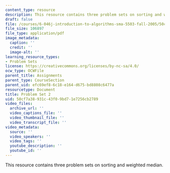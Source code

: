 ```yaml
---
content_type: resource
description: This resource contains three problem sets on sorting and weighted median.
draft: false
file: /courses/6-046j-introduction-to-algorithms-sma-5503-fall-2005/50cf7a38931c43f09bd71e7256cb2789_ps2.pdf
file_size: 106897
file_type: application/pdf
image_metadata:
  caption: ''
  credit: ''
  image-alt: ''
learning_resource_types:
- Problem Sets
license: https://creativecommons.org/licenses/by-nc-sa/4.0/
ocw_type: OCWFile
parent_title: Assignments
parent_type: CourseSection
parent_uid: efc69ef8-6c18-e164-d675-bd8808c6477a
resourcetype: Document
title: Problem Set 2
uid: 50cf7a38-931c-43f0-9bd7-1e7256cb2789
video_files:
  archive_url: ''
  video_captions_file: ''
  video_thumbnail_file: ''
  video_transcript_file: ''
video_metadata:
  source: ''
  video_speakers: ''
  video_tags: ''
  youtube_description: ''
  youtube_id: ''
---
```

This resource contains three problem sets on sorting and weighted median.